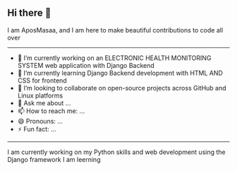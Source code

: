 ## Hi there 👋
I am AposMasaa, and I am here to make beautiful contributions to code all over
***
- 🔭 I’m currently working on an ELECTRONIC HEALTH MONITORING SYSTEM web application with Django Backend
- 🌱 I’m currently learning Django Backend development with HTML AND CSS for frontend
- 👯 I’m looking to collaborate on open-source projects across GitHub and Linux platforms
- 💬 Ask me about ...
- 📫 How to reach me: ...
- 😄 Pronouns: ...
- ⚡ Fun fact: ...
***
I am currently working on my Python skills and web development using the Django framework 
I am leerning

